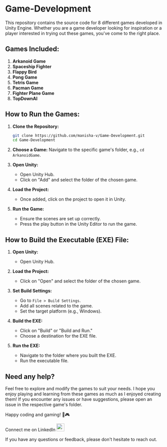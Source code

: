 # Game-Development

This repository contains the source code for 8 different games developed in Unity Engine. Whether you are a game developer looking for inspiration or a player interested in trying out these games, you've come to the right place.

## Games Included:

1. **Arkanoid Game**
2. **Spaceship Fighter**
3. **Flappy Bird**
4. **Pong Game**
5. **Tetris Game**
6. **Pacman Game**
7. **Fighter Plane Game**
8. **TopDownAI**

## How to Run the Games:

1. **Clone the Repository:**
   ```bash
   git clone https://github.com/manisha-v/Game-Development.git
   cd Game-Development
   ```

2. **Choose a Game:**
   Navigate to the specific game's folder, e.g., `cd ArkanoidGame`.

3. **Open Unity:**
   - Open Unity Hub.
   - Click on "Add" and select the folder of the chosen game.

4. **Load the Project:**
   - Once added, click on the project to open it in Unity.

5. **Run the Game:**
   - Ensure the scenes are set up correctly.
   - Press the play button in the Unity Editor to run the game.

## How to Build the Executable (EXE) File:

1. **Open Unity:**
   - Open Unity Hub.

2. **Load the Project:**
   - Click on "Open" and select the folder of the chosen game.

3. **Set Build Settings:**
   - Go to `File > Build Settings`.
   - Add all scenes related to the game.
   - Set the target platform (e.g., Windows).

4. **Build the EXE:**
   - Click on "Build" or "Build and Run."
   - Choose a destination for the EXE file.

5. **Run the EXE:**
   - Navigate to the folder where you built the EXE.
   - Run the executable file.


## Need any help?

Feel free to explore and modify the games to suit your needs. I hope you enjoy playing and learning from these games as much as I enjoyed creating them! If you encounter any issues or have suggestions, please open an issue in the respective game's folder.

Happy coding and gaming! 🚀🎮

Connect me on LinkedIn <img src="https://cdn.iconscout.com/icon/free/png-256/linkedin-162-498418.png" width="25">

If you have any questions or feedback, please don't hesitate to reach out.
